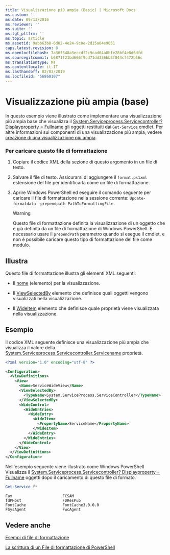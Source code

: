 ```yaml
---
title: Visualizzazione più ampia (Basic) | Microsoft Docs
ms.custom: ''
ms.date: 09/13/2016
ms.reviewer: ''
ms.suite: ''
ms.tgt_pltfrm: ''
ms.topic: article
ms.assetid: 9abb63b8-6d02-4e24-9c0e-2d15a04e9051
caps.latest.revision: 8
ms.openlocfilehash: 7a36f548a3eccdf2c9cad04a8bfe28bf4e8d6dfd
ms.sourcegitcommit: b6871f21bd666f9cd71dd336bb3f844cf472b56c
ms.translationtype: MT
ms.contentlocale: it-IT
ms.lasthandoff: 02/03/2019
ms.locfileid: "56860107"
---
```

# <a name="wide-view-basic"></a>Visualizzazione più ampia (base)

In questo esempio viene illustrato come implementare una visualizzazione più ampia base che visualizza il [System.Serviceprocess.Servicecontroller? Displayproperty = Fullname](/dotnet/api/System.ServiceProcess.ServiceController) gli oggetti restituiti dai `Get-Service` cmdlet. Per altre informazioni sui componenti di una visualizzazione più ampia, vedere [creazione di una visualizzazione più ampia](./creating-a-wide-view.md).

### <a name="to-load-this-formatting-file"></a>Per caricare questo file di formattazione

1. Copiare il codice XML della sezione di questo argomento in un file di testo.

2. Salvare il file di testo. Assicurarsi di aggiungere il `format.ps1xml` estensione del file per identificarla come un file di formattazione.

3. Aprire Windows PowerShell ed eseguire il comando seguente per caricare il file di formattazione nella sessione corrente: `Update-formatdata -prependpath PathToFormattingFile`.

   > [!WARNING]
   > Questo file di formattazione definita la visualizzazione di un oggetto che è già definita da un file di formattazione di Windows PowerShell. È necessario usare il `prependPath` parametro quando si esegue il cmdlet, e non è possibile caricare questo tipo di formattazione del file come modulo.

## <a name="demonstrates"></a>Illustra

Questo file di formattazione illustra gli elementi XML seguenti:

- Il [nome](./name-element-for-view-format.md) (elemento) per la visualizzazione.

- Il [ViewSelectedBy](./viewselectedby-element-format.md) elemento che definisce quali oggetti vengono visualizzati nella visualizzazione.

- Il [WideItem](./wideitem-element-for-widecontrol-format.md) elemento che definisce quale proprietà viene visualizzata nella visualizzazione.

## <a name="example"></a>Esempio

Il codice XML seguente definisce una visualizzazione più ampia che visualizza il valore della [System.Serviceprocess.Servicecontroller.Servicename](/dotnet/api/System.ServiceProcess.ServiceController.ServiceName) proprietà.

```xml
<?xml version="1.0" encoding="utf-8" ?>

<Configuration>
  <ViewDefinitions>
    <View>
      <Name>ServiceWideView</Name>
      <ViewSelectedBy>
        <TypeName>System.ServiceProcess.ServiceController</TypeName>
      </ViewSelectedBy>
      <WideControl>
        <WideEntries>
          <WideEntry>
            <WideItem>
              <PropertyName>ServiceName</PropertyName>
            </WideItem>
          </WideEntry>
        </WideEntries>
      </WideControl>
    </View>
  </ViewDefinitions>
</Configuration>
```

Nell'esempio seguente viene illustrato come Windows PowerShell Visualizza il [System.Serviceprocess.Servicecontroller? Displayproperty = Fullname](/dotnet/api/System.ServiceProcess.ServiceController) oggetti dopo il caricamento di questo file di formato.

```powershell
Get-Service f*
```

```output
Fax                      FCSAM
fdPHost                  FDResPub
FontCache                FontCache3.0.0.0
FSysAgent                FwcAgent
```

## <a name="see-also"></a>Vedere anche

[Esempi di file di formattazione](./examples-of-formatting-files.md)

[La scrittura di un File di formattazione di PowerShell](./writing-a-powershell-formatting-file.md)
